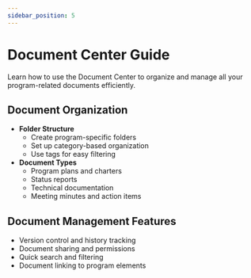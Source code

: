 ```yaml
---
sidebar_position: 5
---
```


# Document Center Guide

Learn how to use the Document Center to organize and manage all your program-related documents efficiently.

## Document Organization

-   **Folder Structure**
    - Create program-specific folders
    - Set up category-based organization
    - Use tags for easy filtering
-   **Document Types**
    - Program plans and charters
    - Status reports
    - Technical documentation
    - Meeting minutes and action items

## Document Management Features

- Version control and history tracking
- Document sharing and permissions
- Quick search and filtering
- Document linking to program elements 